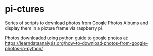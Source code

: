 # pi-ctures
Series of scripts to download photos from Google Photos Albums and display them in a picture frame via raspberry pi.

Photos downloaded using python guide to google photos at:
https://learndataanalysis.org/how-to-download-photos-from-google-photos-in-python/
